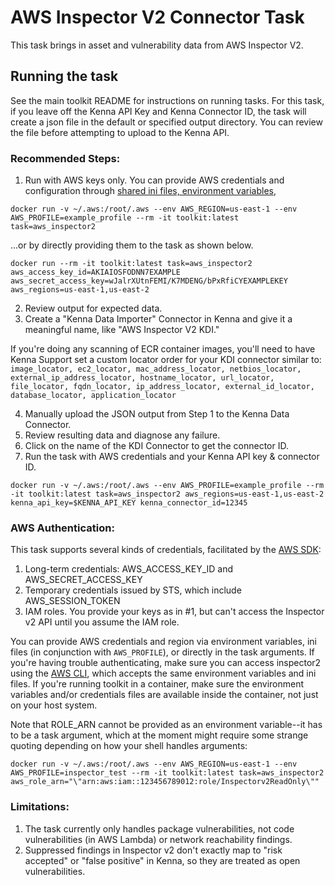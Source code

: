 # AWS Inspector V2 Connector Task

This task brings in asset and vulnerability data from AWS Inspector V2.

## Running the task

See the main toolkit README for instructions on running tasks. For this task, if you leave off the Kenna API Key and Kenna Connector ID, the task will create a json file in the default or specified output directory. You can review the file before attempting to upload to the Kenna API.

### Recommended Steps:

1. Run with AWS keys only. You can provide AWS credentials and configuration through [shared ini files, environment variables](https://docs.aws.amazon.com/sdkref/latest/guide/creds-config-files.html),

```
docker run -v ~/.aws:/root/.aws --env AWS_REGION=us-east-1 --env AWS_PROFILE=example_profile --rm -it toolkit:latest task=aws_inspector2
```

...or by directly providing them to the task as shown below.

```
docker run --rm -it toolkit:latest task=aws_inspector2 aws_access_key_id=AKIAIOSFODNN7EXAMPLE aws_secret_access_key=wJalrXUtnFEMI/K7MDENG/bPxRfiCYEXAMPLEKEY aws_regions=us-east-1,us-east-2
```

2. Review output for expected data.
3. Create a "Kenna Data Importer" Connector in Kenna and give it a meaningful name, like "AWS Inspector V2 KDI."

If you're doing any scanning of ECR container images, you'll need to have Kenna Support set a custom locator order for your KDI connector similar to: `image_locator, ec2_locator, mac_address_locator, netbios_locator, external_ip_address_locator, hostname_locator, url_locator, file_locator, fqdn_locator, ip_address_locator, external_id_locator, database_locator, application_locator`

4. Manually upload the JSON output from Step 1 to the Kenna Data Connector.
5. Review resulting data and diagnose any failure.
6. Click on the name of the KDI Connector to get the connector ID.
7. Run the task with AWS credentials and your Kenna API key & connector ID.

```
docker run -v ~/.aws:/root/.aws --env AWS_PROFILE=example_profile --rm -it toolkit:latest task=aws_inspector2 aws_regions=us-east-1,us-east-2 kenna_api_key=$KENNA_API_KEY kenna_connector_id=12345
```

### AWS Authentication:

This task supports several kinds of credentials, facilitated by the [AWS SDK](https://docs.aws.amazon.com/sdk-for-ruby/v3/api/#Configuration):

1. Long-term credentials: AWS_ACCESS_KEY_ID and AWS_SECRET_ACCESS_KEY
2. Temporary credentials issued by STS, which include AWS_SESSION_TOKEN
3. IAM roles. You provide your keys as in #1, but can't access the Inspector v2 API until you assume the IAM role.

You can provide AWS credentials and region via environment variables, ini files (in conjunction with `AWS_PROFILE`), or directly in the task arguments. If you're having trouble authenticating, make sure you can access inspector2 using the [AWS CLI](https://docs.aws.amazon.com/cli/latest/userguide/cli-chap-configure.html), which accepts the same environment variables and ini files. If you're running toolkit in a container, make sure the environment variables and/or credentials files are available inside the container, not just on your host system.

Note that ROLE_ARN cannot be provided as an environment variable--it has to be a task argument, which at the moment might require some strange quoting depending on how your shell handles arguments:

```
docker run -v ~/.aws:/root/.aws --env AWS_REGION=us-east-1 --env AWS_PROFILE=inspector_test --rm -it toolkit:latest task=aws_inspector2 aws_role_arn="\"arn:aws:iam::123456789012:role/Inspectorv2ReadOnly\""
```

### Limitations:

1. The task currently only handles package vulnerabilities, not code vulnerabilities (in AWS Lambda) or network reachability findings.
2. Suppressed findings in Inspector v2 don't exactly map to "risk accepted" or "false positive" in Kenna, so they are treated as open vulnerabilities.
